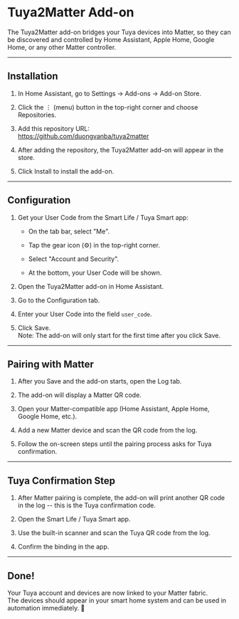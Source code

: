 Tuya2Matter Add-on
==================

The Tuya2Matter add-on bridges your Tuya devices into Matter, so they can be discovered and controlled by Home Assistant, Apple Home, Google Home, or any other Matter controller.

* * * * *

Installation
------------

1.  In Home Assistant, go to Settings → Add-ons → Add-on Store.

2.  Click the ⋮ (menu) button in the top-right corner and choose Repositories.

3.  Add this repository URL:\
    <https://github.com/duongvanba/tuya2matter>

4.  After adding the repository, the Tuya2Matter add-on will appear in the store.

5.  Click Install to install the add-on.

* * * * *

Configuration
-------------

1.  Get your User Code from the Smart Life / Tuya Smart app:

    -   On the tab bar, select "Me".

    -   Tap the gear icon (⚙️) in the top-right corner.

    -   Select "Account and Security".

    -   At the bottom, your User Code will be shown.

2.  Open the Tuya2Matter add-on in Home Assistant.

3.  Go to the Configuration tab.

4.  Enter your User Code into the field `user_code`.

5.  Click Save.\
    Note: The add-on will only start for the first time after you click Save.

* * * * *

Pairing with Matter
-------------------

1.  After you Save and the add-on starts, open the Log tab.

2.  The add-on will display a Matter QR code.

3.  Open your Matter-compatible app (Home Assistant, Apple Home, Google Home, etc.).

4.  Add a new Matter device and scan the QR code from the log.

5.  Follow the on-screen steps until the pairing process asks for Tuya confirmation.

* * * * *

Tuya Confirmation Step
----------------------

1.  After Matter pairing is complete, the add-on will print another QR code in the log -- this is the Tuya confirmation code.

2.  Open the Smart Life / Tuya Smart app.

3.  Use the built-in scanner and scan the Tuya QR code from the log.

4.  Confirm the binding in the app.

* * * * *

Done!
-----

Your Tuya account and devices are now linked to your Matter fabric.\
The devices should appear in your smart home system and can be used in automation immediately. 🎉